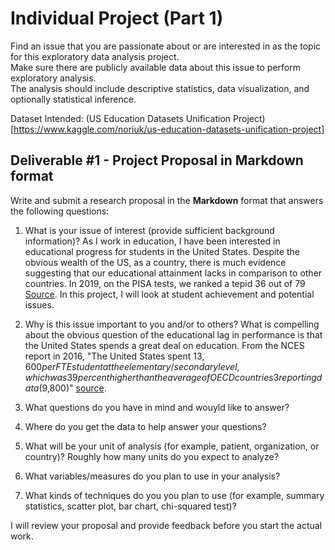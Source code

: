 # Individual Project  (Part 1)
Find an issue that you are passionate about or are interested in as the topic for this exploratory data analysis project.  
Make sure there are publicly available data about this issue to perform exploratory analysis.  
The analysis should include descriptive statistics, data visualization, and optionally statistical inference.  

Dataset Intended: (US Education Datasets Unification Project)[https://www.kaggle.com/noriuk/us-education-datasets-unification-project]

## Deliverable #1 - Project Proposal in Markdown format

Write and submit a research proposal in the **Markdown** format that answers the following questions:

1. What is your issue of interest (provide sufficient background information)?
As I work in education, I have been interested in educational progress for students in the United States. 
Despite the obvious wealth of the US, as a country, there is much evidence suggesting that our educational attainment lacks in comparison to other countries.
In 2019, on the PISA tests, we ranked a tepid 36 out of 79 [Source](https://hechingerreport.org/what-2018-pisa-international-rankings-tell-us-about-u-s-schools/).
In this project, I will look at student achievement and potential issues. 

2. Why is this issue important to you and/or to others?
What is compelling about the obvious question of the educational lag in performance is that the United States spends a great deal on education. From the NCES report in 2016, "The United States spent $13,600 per FTE student at the elementary/secondary level, which was 39 percent higher than the average of OECD countries3 reporting data ($9,800)" [source](https://nces.ed.gov/programs/coe/indicator_cmd.asp). 

3. What questions do you have in mind and wouyld like to answer?
4. Where do you get the data to help answer your questions? 
5. What will be your unit of analysis (for example, patient, organization, or country)? Roughly how many units do you expect to analyze?
6. What variables/measures do you plan to use in your analysis?
7. What kinds of techniques do you you plan to use (for example, summary statistics, scatter plot, bar chart, chi-squared test)? 

I will review your proposal and provide feedback before you start the actual work.
